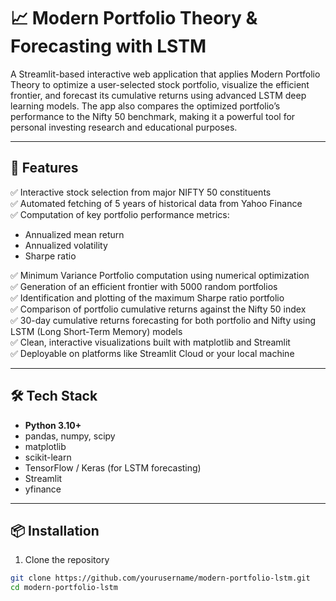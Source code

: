 # 📈 Modern Portfolio Theory & Forecasting with LSTM

A Streamlit-based interactive web application that applies Modern Portfolio Theory to optimize a user-selected stock portfolio, visualize the efficient frontier, and forecast its cumulative returns using advanced LSTM deep learning models. The app also compares the optimized portfolio’s performance to the Nifty 50 benchmark, making it a powerful tool for personal investing research and educational purposes.

---

## 🚀 Features

✅ Interactive stock selection from major NIFTY 50 constituents  
✅ Automated fetching of 5 years of historical data from Yahoo Finance  
✅ Computation of key portfolio performance metrics:
- Annualized mean return  
- Annualized volatility  
- Sharpe ratio  

✅ Minimum Variance Portfolio computation using numerical optimization  
✅ Generation of an efficient frontier with 5000 random portfolios  
✅ Identification and plotting of the maximum Sharpe ratio portfolio  
✅ Comparison of portfolio cumulative returns against the Nifty 50 index  
✅ 30-day cumulative returns forecasting for both portfolio and Nifty using LSTM (Long Short-Term Memory) models  
✅ Clean, interactive visualizations built with matplotlib and Streamlit  
✅ Deployable on platforms like Streamlit Cloud or your local machine

---

## 🛠️ Tech Stack

- **Python 3.10+**  
- pandas, numpy, scipy  
- matplotlib  
- scikit-learn  
- TensorFlow / Keras (for LSTM forecasting)  
- Streamlit  
- yfinance

---

## 📦 Installation

1. Clone the repository

```bash
git clone https://github.com/yourusername/modern-portfolio-lstm.git
cd modern-portfolio-lstm
